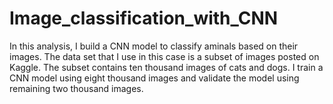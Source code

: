 # Image_classification_with_CNN
In this analysis, I build a CNN model to classify aminals based on their images. The data set that I use in this case is a subset of images posted on Kaggle. The subset contains ten thousand images of cats and dogs. I train a CNN model using eight thousand images and validate the model using remaining two thousand images.
